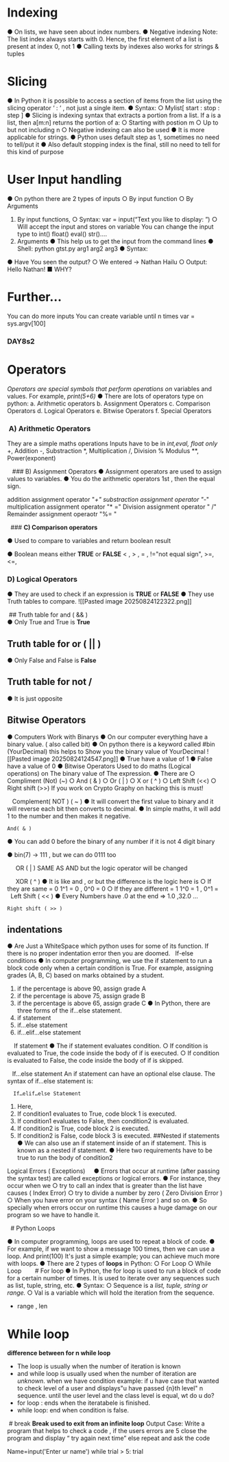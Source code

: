 # Indexing
● On lists, we have seen about index numbers.
● Negative indexing
Note: The list index always starts with 0. Hence, the first element of a list is present at index 0, not 1
● Calling texts by indexes also works for strings & tuples
# Slicing   

● In Python it is possible to access a section of items from the list using the slicing operator ‘ : ‘ , not just a single item.
● Syntax:
○ Mylist[ start : stop : step ]
● Slicing is indexing syntax that extracts a portion from a list. If a is a list, then
a[m:n] returns the portion of a:
○ Starting with postion m
○ Up to but not including n
○ Negative indexing can also be used
● It is more applicable for strings.
● Python uses default step as 1, sometimes no need to tell/put it
● Also default stopping index is the final, still no need to tell for this kind of purpose
# User Input handling
● On python there are 2 types of inputs
○ By input function
○ By Arguments
1) By input functions,
○ Syntax: var = input(“Text you like to display: ”)
○ Will accept the input and stores on variable
You can change the input type to int() float() eval() str()….
2) Arguments
● This help us to get the input from the command lines
● Shell: python gtst.py arg1 arg2 arg3
● Syntax:

● Have You seen the output?
○ We entered -> Nathan Hailu
○ Output: Hello Nathan!
■ WHY?
# Further…
You can do more inputs
You can create variable until n times
var = sys.argv[100]    
### DAY8s2
# Operators
*Operators are special symbols that perform operations on*
variables and values. For example, *print(5+6)*
● There are lots of operators type on python:
a. Arithmetic operators
b. Assignment Operators
c. Comparison Operators
d. Logical Operators
e. Bitwise Operators
f. Special Operators
###  A) Arithmetic Operators
They are a simple maths operations  Inputs have to be in *int,eval, float only*
+, Addition
-, Substraction
*, Multiplication
/, Division
% Modulus
**, Power(exponent)

   ### B) Assignment Operators
● Assignment operators are used to assign values to variables.
● You do the arithmetic operators 1st , then the equal sign.

addition assignment operator  "*+"
substraction  assignment operator "*-"
multiplication assignment operator "* ="
Division assignment operator " /"
Remainder assignment operaotr "%= "

  ### **C) Comparison operators**

● Used to compare to variables and return boolean result

● Boolean means either **TRUE** or **FALSE**
< , > , = , !="not equal sign",  >=,  <=,     
###  D) Logical Operators

● They are used to check if an expression is **TRUE** or **FALSE**
● They use Truth tables to compare. 
![[Pasted image 20250824122322.png]]

 ## Truth table for and ( && )  
● Only True and True is **True**
## Truth table for or  ( || )
● Only False and False is **False**
## Truth table for not /
● It is just opposite    
 ## Bitwise Operators
● Computers Work with Binarys
● On our computer everything have a binary value. ( also called bit)
● On python there is a keyword called #bin (YourDecimal) this helps to Show you the binary value of YourDecimal ![[Pasted image 20250824124547.png]]
● True have a value of 1
● False have a value of 0
● Bitwise Operators Used to do maths (Logical operations) on The binary value of The expression.
● There are 
○ Compliment (Not)    (~)
○ And ( & )
○ Or ( | )
○ X or ( ^ )
○ Left Shift (<<)
○ Right shift (>>)
If you work on Crypto Graphy on hacking this is must!

   Complement( NOT ) ( ~ )
● It will convert the first value to binary and it will reverse each bit then converts to decimal.
● In simple maths, it will add 1 to the number and then makes it negative.

    And( & )
● You can add 0 before the binary of any number if it is not 4 digit binary

● bin(7) -> 111 , but we can do 0111 too

     OR ( | )
SAME AS AND but the logic operator will be changed

     XOR ( ^ )
● It is like and , or but the difference is the logic here is
○ If they are same = 0 1^1 = 0 , 0^0 = 0
○ If they are different = 1 1^0 = 1 , 0^1 = 
    Left Shift ( << )
● Every Numbers have .0 at the end => 1.0 ,32.0 …
    
    Right shift ( >> )
## indentations

● Are Just a WhiteSpace which python uses for some of its function. If
there is no proper indentation error then you are doomed.
  If-else conditions
● In computer programming, we use the if statement to run a block code only
when a certain condition is True.
For example, assigning grades (A, B, C) based on marks obtained by a student.
1. if the percentage is above 90, assign grade A
2. if the percentage is above 75, assign grade B
3. if the percentage is above 65, assign grade C
● In Python, there are three forms of the if...else statement.
4. if statement
5. if...else statement
6. if...elif...else statement

      If statement
● The if statement evaluates condition.
○ If condition is evaluated to True, the code inside the body of if is executed.
○ If condition is evaluated to False, the code inside the body of if is skipped.

    If…else statement
An if statement can have an optional else clause.
The syntax of if...else statement is:

	  If…elif…else Statement
1. Here,
2. If condition1 evaluates to True, code block 1 is executed.
3. If condition1 evaluates to False, then condition2 is evaluated.
4. If condition2 is True, code block 2 is executed.
5. If condition2 is False, code block 3 is
executed.
 ##Nested if statements
● We can also use an if statement inside of an if statement. This is known as a nested if statement.
● Here two requirements have to be true to run the body of condition2

  Logical Errors ( Exceptions)
   
● Errors that occur at runtime (after passing the syntax test) are called exceptions or logical errors.
● For instance, they occur when we
○ try to call an index that is greater than the list have causes ( Index Error)
○ try to divide a number by zero ( Zero Division Error )
○ When you have error on your syntax ( Name Error ) and so on.
● So specially when errors occur on runtime this causes a huge damage on our
program so we have to handle it.

  # Python Loops

● In computer programming, loops are used to repeat a block of code.
● For example, if we want to show a message 100 times, then we can
use a loop. And print(100) It's just a simple example; you can achieve
much more with loops.
● There are 2 types of **loops** in Python:
○ For Loop
○ While Loop
    
   # For loop
● In Python, the for loop is used to run a block of code for a certain number of times. It is used to iterate over any
sequences such as list, tuple, string, etc.
● Syntax:
○ Sequence is a *list, tuple, string or range.*
○ Val is a variable which will hold the iteration from the sequence.
- range , len
# While loop 

**difference between for n while loop**
- The loop is usually when the number of iteration is known
- and while loop is usually used when the number of iteration are *unknown*. when we have condition
example: if u have case that wanted to check level of a user and displays"u have passed {n}th level" n sequence. until the user level and the class level is equal, wt do u do?
- for loop : ends  when the iteratabele is finished.
- while loop: end when condition is false.

 # break
**Break used to exit from an infinite loop**
Output
Case:
Write a program that helps to check a code , if the
users errors are 5 close the program and display “
try again next time” else repeat and ask the code

Name=input('Enter ur name')
while trial > 5:
trial

  
  

                                                                                                  